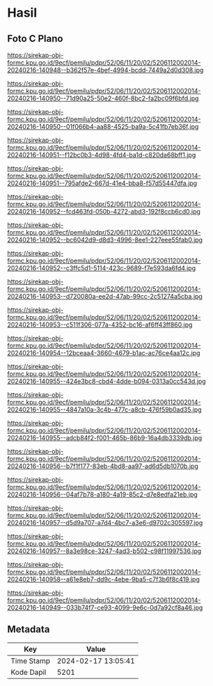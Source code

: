 # Hasil

## Foto C Plano

https://sirekap-obj-formc.kpu.go.id/9ecf/pemilu/pdpr/52/06/11/20/02/5206112002014-20240216-140948--b362f57e-4bef-4994-bcdd-7449a2d0d308.jpg

https://sirekap-obj-formc.kpu.go.id/9ecf/pemilu/pdpr/52/06/11/20/02/5206112002014-20240216-140950--71d90a25-50e2-460f-8bc2-fa2bc09f6bfd.jpg

https://sirekap-obj-formc.kpu.go.id/9ecf/pemilu/pdpr/52/06/11/20/02/5206112002014-20240216-140950--01f066b4-aa88-4525-ba9a-5c41fb7eb36f.jpg

https://sirekap-obj-formc.kpu.go.id/9ecf/pemilu/pdpr/52/06/11/20/02/5206112002014-20240216-140951--f12bc0b3-4d98-4fd4-ba1d-c820da68bff1.jpg

https://sirekap-obj-formc.kpu.go.id/9ecf/pemilu/pdpr/52/06/11/20/02/5206112002014-20240216-140951--795afde2-667d-41e4-bba8-f57d55447dfa.jpg

https://sirekap-obj-formc.kpu.go.id/9ecf/pemilu/pdpr/52/06/11/20/02/5206112002014-20240216-140952--fcd463fd-050b-4272-abd3-192f8ccb6cd0.jpg

https://sirekap-obj-formc.kpu.go.id/9ecf/pemilu/pdpr/52/06/11/20/02/5206112002014-20240216-140952--bc6042d9-d8d3-4996-8ee1-227eee55fab0.jpg

https://sirekap-obj-formc.kpu.go.id/9ecf/pemilu/pdpr/52/06/11/20/02/5206112002014-20240216-140952--c3ffc5d1-5114-423c-9689-f7e593da6fd4.jpg

https://sirekap-obj-formc.kpu.go.id/9ecf/pemilu/pdpr/52/06/11/20/02/5206112002014-20240216-140953--d720080a-ee2d-47ab-99cc-2c51274a5cba.jpg

https://sirekap-obj-formc.kpu.go.id/9ecf/pemilu/pdpr/52/06/11/20/02/5206112002014-20240216-140953--c511f306-077a-4352-bc16-af6ff43ff860.jpg

https://sirekap-obj-formc.kpu.go.id/9ecf/pemilu/pdpr/52/06/11/20/02/5206112002014-20240216-140954--12bceaa4-3660-4679-b1ac-ac76ce4aa12c.jpg

https://sirekap-obj-formc.kpu.go.id/9ecf/pemilu/pdpr/52/06/11/20/02/5206112002014-20240216-140955--424e3bc8-cbd4-4dde-b094-0313a0cc543d.jpg

https://sirekap-obj-formc.kpu.go.id/9ecf/pemilu/pdpr/52/06/11/20/02/5206112002014-20240216-140955--4847a10a-3c4b-477c-a8cb-476f59b0ad35.jpg

https://sirekap-obj-formc.kpu.go.id/9ecf/pemilu/pdpr/52/06/11/20/02/5206112002014-20240216-140955--adcb84f2-f001-465b-86b9-16a4db3339db.jpg

https://sirekap-obj-formc.kpu.go.id/9ecf/pemilu/pdpr/52/06/11/20/02/5206112002014-20240216-140956--b7f1f177-83eb-4bd8-aa97-ad6d5db1070b.jpg

https://sirekap-obj-formc.kpu.go.id/9ecf/pemilu/pdpr/52/06/11/20/02/5206112002014-20240216-140956--04af7b78-a180-4a19-85c2-d7e8edfa21eb.jpg

https://sirekap-obj-formc.kpu.go.id/9ecf/pemilu/pdpr/52/06/11/20/02/5206112002014-20240216-140957--d5d9a707-a7d4-4bc7-a3e6-d9702c305597.jpg

https://sirekap-obj-formc.kpu.go.id/9ecf/pemilu/pdpr/52/06/11/20/02/5206112002014-20240216-140957--8a3e98ce-3247-4ad3-b502-c98f11997536.jpg

https://sirekap-obj-formc.kpu.go.id/9ecf/pemilu/pdpr/52/06/11/20/02/5206112002014-20240216-140958--a61e8eb7-dd9c-4ebe-9ba5-c7f3b6f8c419.jpg

https://sirekap-obj-formc.kpu.go.id/9ecf/pemilu/pdpr/52/06/11/20/02/5206112002014-20240216-140949--033b74f7-ce93-4099-9e6c-0d7a92cf8a46.jpg


## Metadata

| Key        | Value               |
| ---------- | ------------------- |
| Time Stamp | 2024-02-17 13:05:41 |
| Kode Dapil | 5201                |



